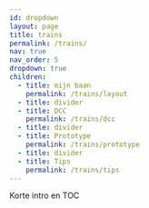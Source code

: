 ```yaml
---
id: dropdown
layout: page
title: trains
permalink: /trains/
nav: true
nav_order: 5
dropdown: true
children:
  - title: mijn baan
    permalink: /trains/layout
  - title: divider
  - title: DCC
    permalink: /trains/dcc
  - title: divider
  - title: Prototype
    permalink: /trains/prototype
  - title: divider
  - title: Tips
    permalink: /trains/tips
---
```


Korte intro en TOC
